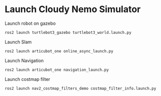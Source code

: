 # Launch Cloudy Nemo Simulator

Launch robot on gazebo

```
ros2 launch turtlebot3_gazebo turtlebot3_world.launch.py 
```

Launch Slam

```
ros2 launch articubot_one online_async_launch.py
```

Launch Navigation

```
ros2 launch articubot_one navigation_launch.py
```

Launch costmap filter

```
ros2 launch nav2_costmap_filters_demo costmap_filter_info.launch.py
```
